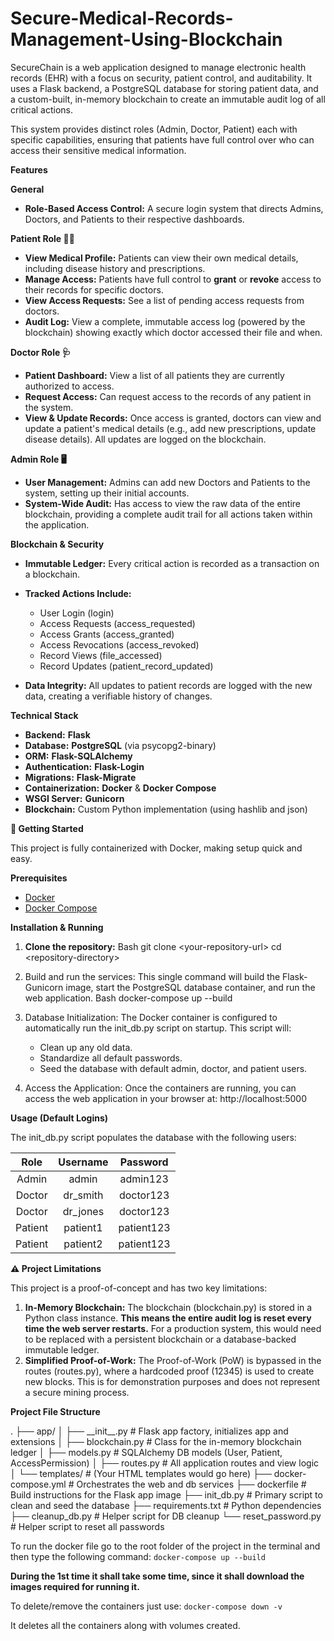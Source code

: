 # Secure-Medical-Records-Management-Using-Blockchain

SecureChain is a web application designed to manage electronic health records (EHR) with a focus on security, patient control, and auditability. It uses a Flask backend, a PostgreSQL database for storing patient data, and a custom-built, in-memory blockchain to create an immutable audit log of all critical actions.

This system provides distinct roles (Admin, Doctor, Patient) each with specific capabilities, ensuring that patients have full control over who can access their sensitive medical information.

**Features**

**General**

  * **Role-Based Access Control:** A secure login system that directs Admins, Doctors, and Patients to their respective dashboards.

**Patient Role 🧑‍⚕️**

  * **View Medical Profile:** Patients can view their own medical details, including disease history and prescriptions.
  * **Manage Access:** Patients have full control to **grant** or **revoke** access to their records for specific doctors.
  * **View Access Requests:** See a list of pending access requests from doctors.
  * **Audit Log:** View a complete, immutable access log (powered by the blockchain) showing exactly which doctor accessed their file and when.

**Doctor Role 🩺**

  * **Patient Dashboard:** View a list of all patients they are currently authorized to access.
  * **Request Access:** Can request access to the records of any patient in the system.
  * **View & Update Records:** Once access is granted, doctors can view and update a patient's medical details (e.g., add new prescriptions, update disease details). All updates are logged on the blockchain.

**Admin Role 🖥️**

  * **User Management:** Admins can add new Doctors and Patients to the system, setting up their initial accounts.
  * **System-Wide Audit:** Has access to view the raw data of the entire blockchain, providing a complete audit trail for all actions taken within the application.

**Blockchain & Security**

  * **Immutable Ledger:** Every critical action is recorded as a transaction on a blockchain.

  * **Tracked Actions Include:**
    
      * User Login (login)
      * Access Requests (access\_requested)
      * Access Grants (access\_granted)
      * Access Revocations (access\_revoked)
      * Record Views (file\_accessed)
      * Record Updates (patient\_record\_updated)

  * **Data Integrity:** All updates to patient records are logged with the new data, creating a verifiable history of changes.

**Technical Stack**

  * **Backend:** **Flask**
  * **Database:** **PostgreSQL** (via psycopg2-binary)
  * **ORM:** **Flask-SQLAlchemy**
  * **Authentication:** **Flask-Login**
  * **Migrations:** **Flask-Migrate**
  * **Containerization:** **Docker** & **Docker Compose**
  * **WSGI Server:** **Gunicorn**
  * **Blockchain:** Custom Python implementation (using hashlib and json)

**🚀 Getting Started**

This project is fully containerized with Docker, making setup quick and easy.

**Prerequisites**

  * [Docker](https://www.docker.com/get-started)
  * [Docker Compose](https://docs.docker.com/compose/install/)

**Installation & Running**

1.  **Clone the repository:**
    Bash
    git clone \<your-repository-url\>
    cd \<repository-directory\>

2.  Build and run the services:
    This single command will build the Flask-Gunicorn image, start the PostgreSQL database container, and run the web application.
    Bash
    docker-compose up --build

3.  Database Initialization:
    The Docker container is configured to automatically run the init\_db.py script on startup. This script will:
    
      * Clean up any old data.
      * Standardize all default passwords.
      * Seed the database with default admin, doctor, and patient users.

4.  Access the Application:
    Once the containers are running, you can access the web application in your browser at:
    http://localhost:5000

**Usage (Default Logins)**

The init\_db.py script populates the database with the following users:

| **Role** | **Username** | **Password** |
| :------: | :----------: | :----------: |
| Admin    | admin        | admin123     |
| Doctor   | dr\_smith    | doctor123    |
| Doctor   | dr\_jones    | doctor123    |
| Patient  | patient1     | patient123   |
| Patient  | patient2     | patient123   |

**⚠️ Project Limitations**

This project is a proof-of-concept and has two key limitations:

1.  **In-Memory Blockchain:** The blockchain (blockchain.py) is stored in a Python class instance. **This means the entire audit log is reset every time the web server restarts.** For a production system, this would need to be replaced with a persistent blockchain or a database-backed immutable ledger.
2.  **Simplified Proof-of-Work:** The Proof-of-Work (PoW) is bypassed in the routes (routes.py), where a hardcoded proof (12345) is used to create new blocks. This is for demonstration purposes and does not represent a secure mining process.

**Project File Structure**

.
├── app/
│   ├── \_\_init\_\_.py \# Flask app factory, initializes app and extensions
│   ├── blockchain.py \# Class for the in-memory blockchain ledger
│   ├── models.py \# SQLAlchemy DB models (User, Patient, AccessPermission)
│   ├── routes.py \# All application routes and view logic
│   └── templates/ \# (Your HTML templates would go here)
├── docker-compose.yml \# Orchestrates the web and db services
├── dockerfile \# Build instructions for the Flask app image
├── init\_db.py \# Primary script to clean and seed the database
├── requirements.txt \# Python dependencies
├── cleanup\_db.py \# Helper script for DB cleanup
└── reset\_password.py \# Helper script to reset all passwords


To run the docker file go to the root folder of the project in the terminal and then type the following command:
```docker-compose up --build```

**During the 1st time it shall take some time, since it shall download the images required for running it.**

To delete/remove the containers just use:
```docker-compose down -v```

It deletes all the containers along with volumes created.

